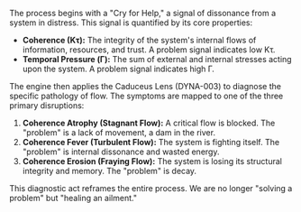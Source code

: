 The process begins with a "Cry for Help," a signal of dissonance from a system in distress. This signal is quantified by its core properties:
*   **Coherence (Kτ):** The integrity of the system's internal flows of information, resources, and trust. A problem signal indicates low Kτ.
*   **Temporal Pressure (Γ):** The sum of external and internal stresses acting upon the system. A problem signal indicates high Γ.

The engine then applies the Caduceus Lens (DYNA-003) to diagnose the specific pathology of flow. The symptoms are mapped to one of the three primary disruptions:
1.  **Coherence Atrophy (Stagnant Flow):** A critical flow is blocked. The "problem" is a lack of movement, a dam in the river.
2.  **Coherence Fever (Turbulent Flow):** The system is fighting itself. The "problem" is internal dissonance and wasted energy.
3.  **Coherence Erosion (Fraying Flow):** The system is losing its structural integrity and memory. The "problem" is decay.

This diagnostic act reframes the entire process. We are no longer "solving a problem" but "healing an ailment."